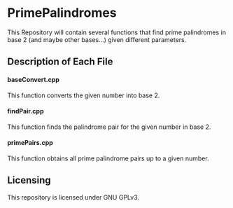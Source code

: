 # PrimePalindromes

This Repository will contain several functions that find prime palindromes in base 2 (and maybe other bases...) given different parameters.

## Description of Each File

#### baseConvert.cpp 

This function converts the given number into base 2.

#### findPair.cpp

This function finds the palindrome pair for the given number in base 2.

#### primePairs.cpp

This function obtains all prime palindrome pairs up to a given number.

## Licensing

This repository is licensed under GNU GPLv3.
